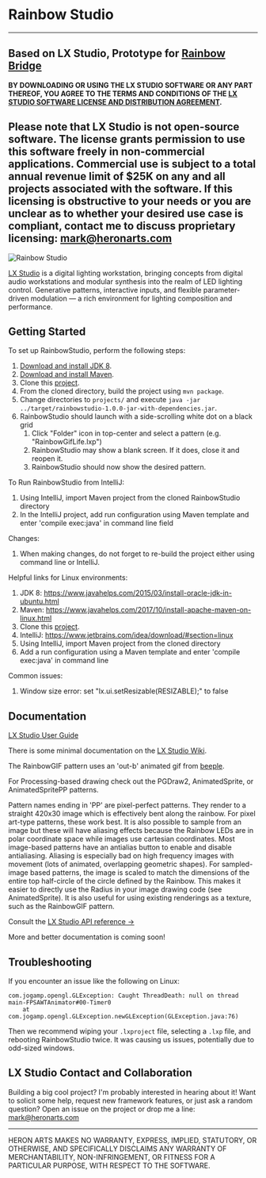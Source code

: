 # Rainbow Studio

---
Based on LX Studio, Prototype for [Rainbow Bridge](http://giantrainbow.com/)
---
**BY DOWNLOADING OR USING THE LX STUDIO SOFTWARE OR ANY PART THEREOF,
YOU AGREE TO THE TERMS AND CONDITIONS OF THE
[LX STUDIO SOFTWARE LICENSE AND DISTRIBUTION AGREEMENT](http://lx.studio/license).**

Please note that LX Studio is not open-source software. The license grants
permission to use this software freely in non-commercial applications.
Commercial use is subject to a total annual revenue limit of $25K on any and
all projects associated with the software. If this licensing is obstructive to
your needs or you are unclear as to whether your desired use case is compliant,
contact me to discuss proprietary licensing: mark@heronarts.com
---

![Rainbow Studio](https://raw.github.com/tracyscott/RainbowStudio/master/assets/rainbowstudio.jpg)

[LX Studio](http://lx.studio/) is a digital lighting workstation, bringing concepts from digital audio workstations and modular synthesis into the realm of LED lighting control. Generative patterns, interactive inputs, and flexible parameter-driven modulation — a rich environment for lighting composition and performance.

## Getting Started

To set up RainbowStudio, perform the following steps:

1. [Download and install JDK 8](http://www.oracle.com/technetwork/java/javase/downloads/jdk8-downloads-2133151.html).
2. [Download and install Maven](https://maven.apache.org).
3. Clone this [project](https://github.com/tracyscott/RainbowStudio.git).
4. From the cloned directory, build the project using `mvn package`.
5. Change directories to `projects/` and execute
   `java -jar ../target/rainbowstudio-1.0.0-jar-with-dependencies.jar`.
5. RainbowStudio should launch with a side-scrolling white dot on a black grid
   1. Click "Folder" icon in top-center and select a pattern (e.g. "RainbowGifLife.lxp")
   2. RainbowStudio may show a blank screen. If it does, close it and reopen it.
   3. RainbowStudio should now show the desired pattern.

To Run RainbowStudio from IntelliJ:

1. Using IntelliJ, import Maven project from the cloned RainbowStudio directory
2. In the IntelliJ project, add run configuration using Maven template and enter 'compile exec:java' in command line field

Changes:

1. When making changes, do not forget to re-build the project either using command line or IntelliJ. 

Helpful links for Linux environments:

1. JDK 8: https://www.javahelps.com/2015/03/install-oracle-jdk-in-ubuntu.html
2. Maven: https://www.javahelps.com/2017/10/install-apache-maven-on-linux.html
3. Clone this [project](https://github.com/tracyscott/RainbowStudio.git).
4. IntelliJ: https://www.jetbrains.com/idea/download/#section=linux
5. Using IntelliJ, import Maven project from the cloned directory
6. Add a run configuration using a Maven template and enter 'compile exec:java' in command line

Common issues:
1. Window size error: set "lx.ui.setResizable(RESIZABLE);" to false

## Documentation

[LX Studio User Guide](https://github.com/tracyscott/RainbowStudio/blob/master/LXStudioUserGuide.md)

There is some minimal documentation on the
[LX Studio Wiki](https://github.com/heronarts/LXStudio/wiki).

The RainbowGIF pattern uses an 'out-b' animated gif from
[beeple](https://vimeo.com/129881600).

For Processing-based drawing check out the PGDraw2, AnimatedSprite,
or AnimatedSpritePP patterns.

Pattern names ending in 'PP' are pixel-perfect patterns. They render to a
straight 420x30 image which is effectively bent along the rainbow.  For
pixel art-type patterns, these work best.  It is also possible to sample from
an image but these will have aliasing effects because the Rainbow LEDs are in
polar coordinate space while images use cartesian coordinates. Most image-based
patterns have an antialias button to enable and disable antialiasing. Aliasing
is especially bad on high frequency images with movement (lots of animated,
overlapping geometric shapes). For sampled-image based patterns, the image is
scaled to match the dimensions of the entire top half-circle of the circle
defined by the Rainbow.  This makes it easier to directly use the Radius in
your image drawing code (see AnimatedSprite).  It is also useful for using
existing renderings as a texture, such as the RainbowGIF pattern.

Consult the [LX Studio API reference &rarr;](http://lx.studio/api/)

More and better documentation is coming soon!

## Troubleshooting

If you encounter an issue like the following on Linux:

```
com.jogamp.opengl.GLException: Caught ThreadDeath: null on thread main-FPSAWTAnimator#00-Timer0
    at com.jogamp.opengl.GLException.newGLException(GLException.java:76)
```

Then we recommend wiping your `.lxproject` file, selecting a `.lxp` file,
and rebooting RainbowStudio twice. It was causing us issues, potentially due
to odd-sized windows.

## LX Studio Contact and Collaboration

Building a big cool project? I'm probably interested in hearing about it!
Want to solicit some help, request new framework features, or just ask a
random question? Open an issue on the project or drop me a line:
mark@heronarts.com

---

HERON ARTS MAKES NO WARRANTY, EXPRESS, IMPLIED, STATUTORY, OR OTHERWISE, AND
SPECIFICALLY DISCLAIMS ANY WARRANTY OF MERCHANTABILITY, NON-INFRINGEMENT, OR
FITNESS FOR A PARTICULAR PURPOSE, WITH RESPECT TO THE SOFTWARE.
